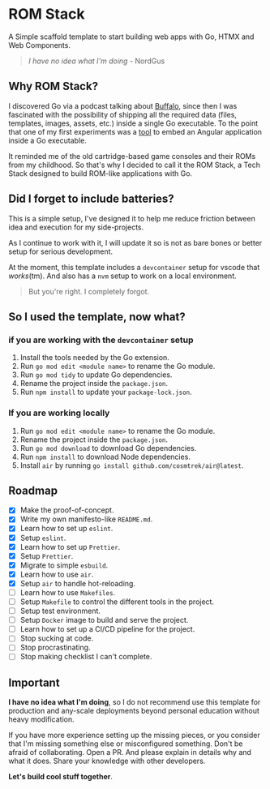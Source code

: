 # ROM Stack

A Simple scaffold template to start building web apps with Go, HTMX and Web Components.

> _I have no idea what I'm doing_ - NordGus

## Why ROM Stack?

I discovered Go via a podcast talking about [Buffalo](https://gobuffalo.io), since then I was
fascinated with the possibility of shipping all the required data (files, templates, images,
assets, etc.) inside a single Go executable. To the point that one of my first experiments was a
[tool](https://github.com/NordGus/anguler) to embed an Angular application inside a Go executable.

It reminded me of the old cartridge-based game consoles and their ROMs from my childhood. So that's
why I decided to call it the ROM Stack, a Tech Stack designed to build ROM-like applications with Go.

## Did I forget to include batteries?

This is a simple setup, I've designed it to help me reduce friction between
idea and execution for my side-projects.

As I continue to work with it, I will update it so is not as bare bones or better
setup for serious development.

At the moment, this template includes a `devcontainer` setup for vscode that _works_(tm).
And also has a `nvm` setup to work on a local environment.

> But you're right. I completely forgot.

## So I used the template, now what?

### if you are working with the `devcontainer` setup

1. Install the tools needed by the Go extension.
2. Run `go mod edit <module name>` to rename the Go module.
3. Run `go mod tidy` to update Go dependencies.
4. Rename the project inside the `package.json`.
5. Run `npm install` to update your `package-lock.json`.

### If you are working locally

1. Run `go mod edit <module name>` to rename the Go module.
2. Rename the project inside the `package.json`.
3. Run `go mod download` to download Go dependencies.
4. Run `npm install` to download Node dependencies.
5. Install `air` by running `go install github.com/cosmtrek/air@latest`.

## Roadmap

- [x] Make the proof-of-concept.
- [x] Write my own manifesto-like `README.md`.
- [x] Learn how to set up `eslint`.
- [x] Setup `eslint`.
- [x] Learn how to set up `Prettier`.
- [x] Setup `Prettier`.
- [x] Migrate to simple `esbuild`.
- [x] Learn how to use `air`.
- [x] Setup `air` to handle hot-reloading.
- [ ] Learn how to use `Makefiles`.
- [ ] Setup `Makefile` to control the different tools in the project.
- [ ] Setup test environment.
- [ ] Setup `Docker` image to build and serve the project.
- [ ] Learn how to set up a CI/CD pipeline for the project.
- [ ] Stop sucking at code.
- [ ] Stop procrastinating.
- [ ] Stop making checklist I can't complete.

## Important

**I have no idea what I'm doing**, so I do not recommend use this template for
production and any-scale deployments beyond personal education without heavy
modification.

If you have more experience setting up the missing pieces, or you consider
that I'm missing something else or misconfigured something. Don't be afraid
of collaborating. Open a PR. And please explain in details why and what it does.
Share your knowledge with other developers.

**Let's build cool stuff together**.
